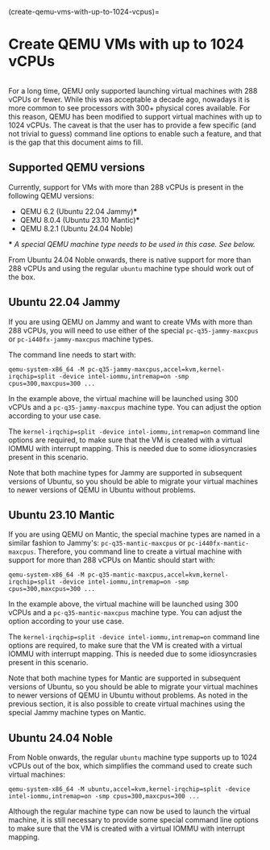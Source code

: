 (create-qemu-vms-with-up-to-1024-vcpus)=
# Create QEMU VMs with up to 1024 vCPUs

```{include} notices/qemu-user-group-notice.txt
```

For a long time, QEMU only supported launching virtual machines with 288 vCPUs or fewer. While this was acceptable a decade ago, nowadays it is more common to see processors with 300+ physical cores available. For this reason, QEMU has been modified to support virtual machines with up to 1024 vCPUs. The caveat is that the user has to provide a few specific (and not trivial to guess) command line options to enable such a feature, and that is the gap that this document aims to fill.

## Supported QEMU versions

Currently, support for VMs with more than 288 vCPUs is present in the following QEMU versions:

* QEMU 6.2 (Ubuntu 22.04 Jammy)**\***
* QEMU 8.0.4 (Ubuntu 23.10 Mantic)**\***
* QEMU 8.2.1 (Ubuntu 24.04 Noble)

**\*** *A special QEMU machine type needs to be used in this case. See below.*

From Ubuntu 24.04 Noble onwards, there is native support for more than 288 vCPUs and using the regular `ubuntu` machine type should work out of the box.

## Ubuntu 22.04 Jammy

If you are using QEMU on Jammy and want to create VMs with more than 288 vCPUs, you will need to use either of the special `pc-q35-jammy-maxcpus` or `pc-i440fx-jammy-maxcpus` machine types.

The command line needs to start with:

```
qemu-system-x86_64 -M pc-q35-jammy-maxcpus,accel=kvm,kernel-irqchip=split -device intel-iommu,intremap=on -smp cpus=300,maxcpus=300 ...
```

In the example above, the virtual machine will be launched using 300 vCPUs and a `pc-q35-jammy-maxcpus` machine type. You can adjust the option according to your use case.

The `kernel-irqchip=split -device intel-iommu,intremap=on` command line options are required, to make sure that the VM is created with a virtual IOMMU with interrupt mapping. This is needed due to some idiosyncrasies present in this scenario.

Note that both machine types for Jammy are supported in subsequent versions of Ubuntu, so you should be able to migrate your virtual machines to newer versions of QEMU in Ubuntu without problems.

## Ubuntu 23.10 Mantic

If you are using QEMU on Mantic, the special machine types are named in a similar fashion to Jammy's: `pc-q35-mantic-maxcpus` or `pc-i440fx-mantic-maxcpus`. Therefore, you command line to create a virtual machine with support for more than 288 vCPUs on Mantic should start with:

```
qemu-system-x86_64 -M pc-q35-mantic-maxcpus,accel=kvm,kernel-irqchip=split -device intel-iommu,intremap=on -smp cpus=300,maxcpus=300 ...
```

In the example above, the virtual machine will be launched using 300 vCPUs and a `pc-q35-mantic-maxcpus` machine type. You can adjust the option according to your use case.

The `kernel-irqchip=split -device intel-iommu,intremap=on` command line options are required, to make sure that the VM is created with a virtual IOMMU with interrupt mapping. This is needed due to some idiosyncrasies present in this scenario.

Note that both machine types for Mantic are supported in subsequent versions of Ubuntu, so you should be able to migrate your virtual machines to newer versions of QEMU in Ubuntu without problems. As noted in the previous section, it is also possible to create virtual machines using the special Jammy machine types on Mantic.

## Ubuntu 24.04 Noble

From Noble onwards, the regular `ubuntu` machine type supports up to 1024 vCPUs out of the box, which simplifies the command used to create such virtual machines:

```
qemu-system-x86_64 -M ubuntu,accel=kvm,kernel-irqchip=split -device intel-iommu,intremap=on -smp cpus=300,maxcpus=300 ...
```

Although the regular machine type can now be used to launch the virtual machine, it is still necessary to provide some special command line options to make sure that the VM is created with a virtual IOMMU with interrupt mapping.
